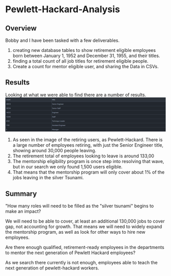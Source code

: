 # Pewlett-Hackard-Analysis

## Overview
<!-- Overview of the analysis: Explain the purpose of this analysis. -->
Bobby and I have been tasked with a few deliverables.

1. creating new database tables to show retirement eligible employees born between January 1, 1952 and December 31, 1955, and their titles.
2. finding a total count of all job titles for retirement eligible people.
3. Create a count for mentor eligible user, and sharing the Data in CSVs.

## Results
<!-- Results: Provide a bulleted list with four major points from the two analysis deliverables. Use images as support where needed.-->
Looking at what we were able to find there are a number of results.
![Users_retiring](https://github.com/CaptCarmine/Pewlett-Hackard-Analysis/blob/main/Misc/Deliverable_retiring%20titles.png?raw=true)

1. As seen in the image of the retiring users, as Pewlett-Hackard. There is a large number of employees retiring, with just the Senior Engineer title, showing around 30,000 people leaving.
2. The retirement total of employees looking to leave is around 133,00
3. The mentorship eligibility program is once step into resolving that wave, but in our search we only found 1,500 users eligible.
4. That means that the mentorship program will only cover about 1% of the jobs leaving in the silver Tsunami.

## Summary
<!-- Summary: Provide high-level responses to the following questions, then provide two additional queries or tables that may provide more insight into the upcoming "silver tsunami.
-->
"How many roles will need to be filled as the "silver tsunami" begins to make an impact?

We will need to be able to cover, at least an additional 130,000 jobs to cover gap, not accounting for growth. That means we will need to widely expand the mentorship program, as well as look for other ways to hire new employees.

Are there enough qualified, retirement-ready employees in the departments to mentor the next generation of Pewlett Hackard employees?

As we search there currently is not enough, employees able to teach the next generation of pewlett-hackard workers. 
